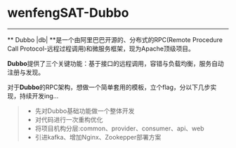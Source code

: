 # wenfengSAT-Dubbo

------
** Dubbo |db| **是一个由阿里巴巴开源的、分布式的RPC(Remote Procedure Call Protocol-远程过程调用)和微服务框架，现为Apache顶级项目。

**Dubbo**提供了三个关键功能：基于接口的远程调用，容错与负载均衡，服务自动注册与发现。

对于**Dubbo**的RPC架构，想做一个简单套用的模板，立个flag，分以下几步实现，持续开发ing...

> * 先对Dubbo基础功能做一个整体开发
> * 对代码进行一次重构优化
> * 将项目机构分层:common、provider、consumer、api、web
> * 引进kafka、增加Nginx、Zookepper部署方案